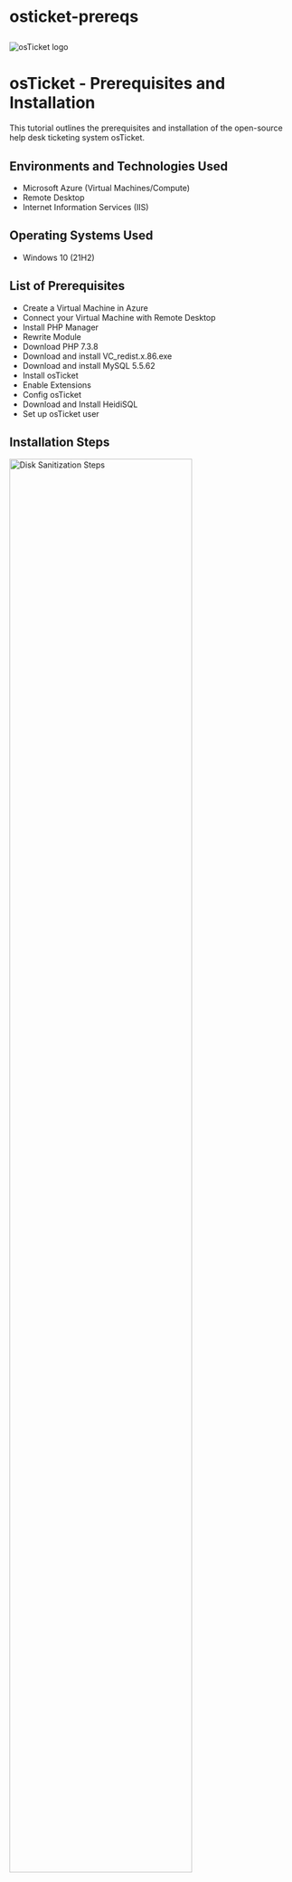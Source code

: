 # osticket-prereqs<p align="center">
<img src="https://i.imgur.com/Clzj7Xs.png" alt="osTicket logo"/>
</p>

<h1>osTicket - Prerequisites and Installation</h1>
This tutorial outlines the prerequisites and installation of the open-source help desk ticketing system osTicket.<br />


<h2>Environments and Technologies Used</h2>

- Microsoft Azure (Virtual Machines/Compute)
- Remote Desktop
- Internet Information Services (IIS)

<h2>Operating Systems Used </h2>

- Windows 10</b> (21H2)

<h2>List of Prerequisites</h2>

- Create a Virtual Machine in Azure 
- Connect your Virtual Machine with Remote Desktop 
- Install PHP Manager 
- Rewrite Module 
- Download PHP 7.3.8
- Download and install VC_redist.x.86.exe
- Download and install MySQL 5.5.62
- Install osTicket 
- Enable Extensions 
- Config osTicket
- Download and Install HeidiSQL
- Set up osTicket user 

<h2>Installation Steps</h2>

<p>
<img src="https://i.imgur.com/nykwEgi.png" height="80%" width="80%" alt="Disk Sanitization Steps"/>
</p>
<p>
Create a FREE Microsoft Azure account. Once your account is created, search "Resource Group" and Create a resource group named "RG-osTicket." 
</p>
<br />

<p>
<img src="https://i.imgur.com/SuxE71p.png" height="80%" width="80%" alt="Disk Sanitization Steps"/>
</p>
<p>
Create a Virtual Machine by searching VM. Use the Resource Group we created in step 1, "RG-osTicket." Name our new VM (Virtual Machine) VM-osTicket. Keep the region local to you. Mine is (US) East US. Scroll down to Image, install in Windows 10 Pro, and change the size to " 2 Vcpus 16 GiB Memory for a faster processing speed. Create a VM Log in, Example Username: lab user, password: !!!Password1. * Remember your login information. Now confirm licensing at the bottom of the page and create your new Virtual Machine. 
</p>
<br />

<p>
<img src="https://i.imgur.com/ghy0lXc.png" height="80%" width="80%" alt="Disk Sanitization Steps"/>
</p>
<p>
Now that your Virtual Machine is created, log into it. Search VM on Azure, and copy the public IP address. 
</p>
<br />

<p>
<img src="https://i.imgur.com/OroSSmX.png" height="80%" width="80%" alt="Disk Sanitization Steps"/>
</p>
<p>
For Mac users, you can go to the app store and download "Microsoft Remote Desktop" for FREE. Once the application is downloaded, add our VM-OSTICKET machine. PC Name: This will be the public IP Address.
</p>
<br />

<p>
<img src="https://i.imgur.com/R7PUqk9.png" height="80%" width="80%" alt="Disk Sanitization Steps"/>
</p>
<p>
Now log in using the VM-OSTICKET username and password you created. * I hope you remember this :)  
</p>
<br />

<p>
<img src="https://i.imgur.com/G8ZFkj1.png" height="80%" width="80%" alt="Disk Sanitization Steps"/>
</p>
<p>
Before installing PHP, We need to enable IIS in windows with CGI ( Internet Information Services) * It is a web server that allows the VM to Serve up websites; OSTicket is web base. Right Click start, then search Control Panel, then Programs, click "Turn windows features on or off," Scroll down to IIS, Hit the +, and again + on World Wide Web Services. Click the + on Application Development Features, and Mark "CGI" CGI lets us install PHP. OSTicket runs off of PHP.  
</p>
<br />

<p>
<img src="https://i.imgur.com/lG8VhnK.png" height="80%" width="80%" alt="Disk Sanitization Steps"/>
</p>
<p>
We are ready to download, PHP Manager. PHPManagerForIIS_V1.5.0.msi
</p>
<br />

<p>
<img src="https://i.imgur.com/Kyfark1.png" height="80%" width="80%" alt="Disk Sanitization Steps"/>
</p>
<p>
Download, the rewrite module at Rewrite_amd64_en-us.msi
</p>
<br />

<p>
<img src="https://i.imgur.com/paojyql.png" height="80%" width="80%" alt="Disk Sanitization Steps"/>
</p>
<p>
Download, the rewrite module at Rewrite_amd64_en-us.msi This allows a special config for OSTicket. Create Directory in a new folder on C: Drive called PHP
</p>
<br />

<p>
<img src="https://i.imgur.com/9JqgCEk.png" height="80%" width="80%" alt="Disk Sanitization Steps"/>
</p>
<p>
Download PHP 7.3.8 (php-7.3.8-nts-Win32-VC15-x86.zip) Once downloaded, ExactALL in the Newly created PHP folder. 
</p>
<br />

<p>
<img src="https://i.imgur.com/StGXAzn.png" height="80%" width="80%" alt="Disk Sanitization Steps"/>
</p>
<p>
We need to now download and install VC_redist.x86.exe. This is required by PHP
</p>
<br />

<p>
<img src="https://i.imgur.com/nvOXWYy.png" height="80%" width="80%" alt="Disk Sanitization Steps"/>
</p>
<p>
Let's Download and install MySQL 5.5.62 (MySQL-5.5.62-win32). Go to Typical Setup, Launch Configuration Wizard (after installation) Standard Configuration, Password1. Then Execute. Keep your PW, and your Username will be Root. * This is installing a database on the VM to store user information. 
</p>
<br />
  
<p>
<img src="https://i.imgur.com/Kj6YNdm.png" height="80%" width="80%" alt="Disk Sanitization Steps"/>
</p>
<p>
Time to do some configurations on IIS. Make sure to run as Admin. Register new PHP Verison Located in the newly created PHP folder in C: Drive. * Restart IIS 
</p>
<br />
  
<p>
<img src="https://i.imgur.com/wsd0DgQ.png" height="80%" width="80%" alt="Disk Sanitization Steps"/>
</p>
<p>
 Download osTicket, unzip and drag the upload folder into "inetpub/ wwwroot 
</p>
<br />
  
<p>
<img src="https://i.imgur.com/EnRENFf.png" height="80%" width="80%" alt="Disk Sanitization Steps"/>
</p>
<p>
 Rename the upload folder "osTicket. Next go to sites, default web site, osTicket. On the right side of IIS you will see browse *:80 (http)
</p>
<br />
  
<p>
<img src="https://i.imgur.com/1bUuGIY.png" height="80%" width="80%" alt="Disk Sanitization Steps"/>
</p>
<p>
 Now that osTicket is installed, we need to enable a few missing extensions. Go to PHP Manager, Click enable extensions.  
</p>
<br />

<p>
<img src="https://i.imgur.com/qXjOVhk.png" height="80%" width="80%" alt="Disk Sanitization Steps"/>
</p>
<p> 
Enable: php_imap.dll , Enable: php_intl.dll, Enable: php_opcache.dll and Refresh the osTicket site in your PHP Manager. 
</p>
<br />

<p>
<img src="https://i.imgur.com/vHDbUEL.png" height="80%" width="80%" alt="Disk Sanitization Steps"/>
</p>
<p> 
Rename, ost-samepleconfig.php to ost-config.php
</p>
<br />


<p>
<img src="https://i.imgur.com/vTjeVnc.png" height="80%" width="80%" alt="Disk Sanitization Steps"/>
</p>
<p> 
We need to now assign permission to our admin users. Disable inheritance  "Remove all" and add New Permission for "Everyone ALL. This will make sure everyone has access to the file. 
</p>
<br />

<p>
<img src="https://i.imgur.com/LCZXQAx.png" height="80%" width="80%" alt="Disk Sanitization Steps"/>
</p>
<p> 
Everyone has permission to access the file. Let's set up osTicket. Helpdesk name: Richard Help Desk, The email is random and is only used for logging in. Richard@helper.com. Next, we will set up our Admin using Richard and Richard@gmail.com. This is only used for logging in. *Remember the PW. Password1
</p>
<br />

<p>
<img src="https://i.imgur.com/27z1NOT.png" height="80%" width="80%" alt="Disk Sanitization Steps"/>
</p>
<p> 
Before continuing, we must install the database, allowing us to connect to the server. Download HeidiSQL, create a New connection to the database, and put your password under the username root. 
</p>
<br />

<p>
<img src="https://i.imgur.com/5a3p3sN.png" height="80%" width="80%" alt="Disk Sanitization Steps"/>
</p>
<p> 
We need to fill in the "MySQL Database, Username, and Password and create a new database in HeidiSQL called osTicket, by right-clicking on unnamed create new and database. Once completed, we should be good to install.  
</p>
<br />

<p>
<img src="https://i.imgur.com/SxOT6LT.png" height="80%" width="80%" alt="Disk Sanitization Steps"/>
</p>
<p> 
osTicket is now installed, let's clean it up. By going to wwwroot/inetpub/osTicket and delete the "Setup" folder. Now go back to wwwroot/osTicket/include/ ost-config.php set back to read only
</p>

<p>
<img src="https://i.imgur.com/WEgF8OR.png" height="80%" width="80%" alt="Disk Sanitization Steps"/>
</p>
<p> 
Let's test the URL http://localhost/osTicket/scp/login.php. Use the same log in Richard@gmail.com and the PW.  
</p>
<br />

This completes the installation of osTicket!

